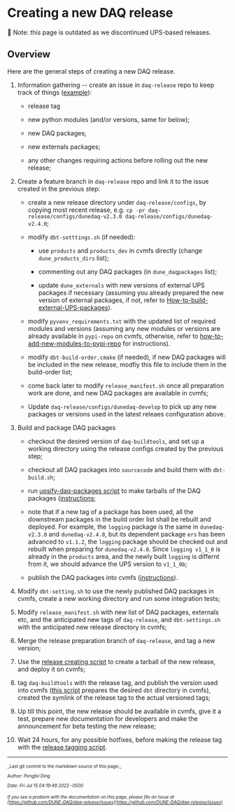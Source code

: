 # Creating a new DAQ release

:red_circle: Note: this page is outdated as we discontinued UPS-based releases.

## Overview

Here are the general steps of creating a new DAQ release.



1. Information gathering -- create an issue in `daq-release` repo to keep track of things ([example](https://github.com/DUNE-DAQ/daq-release/issues/31)):

    * release tag 

    * new python modules (and/or versions, same for below);

    * new DAQ packages;

    * new externals packages;

    * any other changes requiring actions before rolling out the new release;


2. Create a feature branch in `daq-release` repo and link it to the issue created in the previous step:

    * create a new release directory under `daq-release/configs`, by copying most recent release, e.g. `cp -pr daq-release/configs/dunedaq-v2.3.0 daq-release/configs/dunedaq-v2.4.0`;

    * modify `dbt-setttings.sh` (if needed):

      * use `products` and `products_dev` in cvmfs directly (change `dune_products_dirs` list);

      * commenting out any DAQ packages (in `dune_daqpackages` list);

      * update `dune_externals` with new versions of external UPS packages if necessary (assuming you already prepared the new version of external packages, if not, refer to [How-to-build-external-UPS-packages](make_ups_products.md)).

    * modify `pyvenv_requirements.txt` with the updated list of required modules and versions (assuming any new modules or versions are already available in `pypi-repo` on cvmfs, otherwise, refer to [how-to-add-new-modules-to-pypi-repo](add_modules_to_pypi_repo.md) for instructions).

    * modify `dbt-build-order.cmake` (if needed), if new DAQ packages will be included in the new release, modfiy this file to include them in the build-order list;

    * come back later to modify `release_manifest.sh` once all preparation work are done, and new DAQ packages are available in cvmfs;

    * Update `daq-release/configs/dunedaq-develop` to pick up any new packages or versions used in the latest releaes configuration above.


3. Build and package DAQ packages

    * checkout the desired version of `daq-buildtools`, and set up a working directory using the release configs created by the previous step;

    * checkout all DAQ packages into `sourcecode` and build them with `dbt-build.sh`;

    * run [upsify-daq-packages script](https://github.com/DUNE-DAQ/daq-release/blob/develop/scripts/upsify-daq-pkgs.py) to make tarballs of the DAQ packages ([instructions](upsify_daq_packages.md);

    * note that if a new tag of a package has been used, all the downstream packages in the build order list shall be rebuilt and deployed. For example, the `logging` package is the same in `dunedaq-v2.3.0` and `dunedaq-v2.4.0`, but its dependent package `ers` has been advanced to `v1.1.2`, the `logging` package should be checked out and rebuilt when preparing for `dunedaq-v2.4.0`. Since `logging v1_1_0` is already in the `products` area, and the newly built `logging` is differnt from it, we should advance the UPS version to `v1_1_0b`;

    * publish the DAQ packages into cvmfs ([instructions](publish_to_cvmfs.md)).


4. Modify `dbt-setting.sh` to use the newly published DAQ packages in cvmfs, create a new working directory and run some integration tests;


6. Modify `release_manifest.sh` with new list of DAQ packages, externals etc, and the anticipated new tags of `daq-release`, and `dbt-settings.sh` with the anticipated new release directory in cvmfs;


7. Merge the release preparation branch of `daq-release`, and tag a new version;


8. Use the [release creating script](https://github.com/DUNE-DAQ/daq-release/blob/develop/scripts/create-release-dir.sh) to create a tarball of the new release, and deploy it on cvmfs;


9. tag `daq-buildtools` with the release tag, and publish the version used into cvmfs ([this script](../scripts/create-cvmfs-dbt.sh) prepares the desired `dbt` directory in cvmfs), created the symlink of the release tag to the actual versioned tags;


10. Up till this point, the new release should be available in cvmfs, give it a test, prepare new documentation for developers and make the announcement for beta testing the new release;


11. Wait 24 hours, for any possible hotfixes, before making the release tag with the [release tagging script](https://github.com/DUNE-DAQ/daq-release/blob/develop/scripts/create-release-tag.sh).


-----

<font size="1">
_Last git commit to the markdown source of this page:_


_Author: Pengfei Ding_

_Date: Fri Jul 15 04:19:49 2022 -0500_

_If you see a problem with the documentation on this page, please file an Issue at [https://github.com/DUNE-DAQ/daq-release/issues](https://github.com/DUNE-DAQ/daq-release/issues)_
</font>
